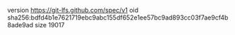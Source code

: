 version https://git-lfs.github.com/spec/v1
oid sha256:bdfd4b1e7621719ebc9abc155df652e1ee57bc9ad893cc03f7ae9cf4b8ade9ad
size 19017
